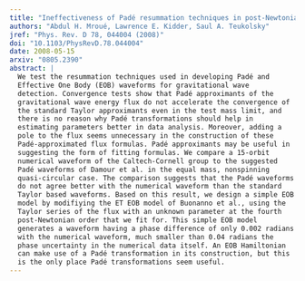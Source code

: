 ```yaml
---
title: "Ineffectiveness of Padé resummation techniques in post-Newtonian approximations"
authors: "Abdul H. Mroué, Lawrence E. Kidder, Saul A. Teukolsky"
jref: "Phys. Rev. D 78, 044004 (2008)"
doi: "10.1103/PhysRevD.78.044004"
date: 2008-05-15
arxiv: "0805.2390"
abstract: |
  We test the resummation techniques used in developing Padé and
  Effective One Body (EOB) waveforms for gravitational wave
  detection. Convergence tests show that Padé approximants of the
  gravitational wave energy flux do not accelerate the convergence of
  the standard Taylor approximants even in the test mass limit, and
  there is no reason why Padé transformations should help in
  estimating parameters better in data analysis. Moreover, adding a
  pole to the flux seems unnecessary in the construction of these
  Padé-approximated flux formulas. Padé approximants may be useful in
  suggesting the form of fitting formulas. We compare a 15-orbit
  numerical waveform of the Caltech-Cornell group to the suggested
  Padé waveforms of Damour et al. in the equal mass, nonspinning
  quasi-circular case. The comparison suggests that the Padé waveforms
  do not agree better with the numerical waveform than the standard
  Taylor based waveforms. Based on this result, we design a simple EOB
  model by modifiying the ET EOB model of Buonanno et al., using the
  Taylor series of the flux with an unknown parameter at the fourth
  post-Newtonian order that we fit for. This simple EOB model
  generates a waveform having a phase difference of only 0.002 radians
  with the numerical waveform, much smaller than 0.04 radians the
  phase uncertainty in the numerical data itself. An EOB Hamiltonian
  can make use of a Padé transformation in its construction, but this
  is the only place Padé transformations seem useful.
---
```

